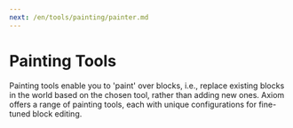 ```yaml
---
next: /en/tools/painting/painter.md
---
```


# Painting Tools

Painting tools enable you to 'paint' over blocks, i.e., replace existing blocks in the world based on the chosen tool, rather than adding new ones. Axiom offers a range of painting tools, each with unique configurations for fine-tuned block editing.
